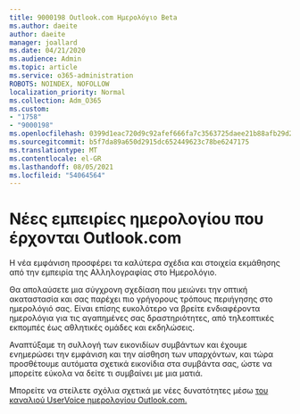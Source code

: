 ```yaml
---
title: 9000198 Outlook.com Ημερολόγιο Beta
ms.author: daeite
author: daeite
manager: joallard
ms.date: 04/21/2020
ms.audience: Admin
ms.topic: article
ms.service: o365-administration
ROBOTS: NOINDEX, NOFOLLOW
localization_priority: Normal
ms.collection: Adm_O365
ms.custom:
- "1758"
- "9000198"
ms.openlocfilehash: 0399d1eac720d9c92afef666fa7c3563725daee21b88afb29d2d3abdb1501b58
ms.sourcegitcommit: b5f7da89a650d2915dc652449623c78be6247175
ms.translationtype: MT
ms.contentlocale: el-GR
ms.lasthandoff: 08/05/2021
ms.locfileid: "54064564"
---
```

# <a name="new-calendar-experiences-coming-to-outlookcom"></a>Νέες εμπειρίες ημερολογίου που έρχονται Outlook.com

Η νέα εμφάνιση προσφέρει τα καλύτερα σχέδια και στοιχεία εκμάθησης από την εμπειρία της Αλληλογραφίας στο Ημερολόγιο.

Θα απολαύσετε μια σύγχρονη σχεδίαση που μειώνει την οπτική ακαταστασία και σας παρέχει πιο γρήγορους τρόπους περιήγησης στο ημερολόγιό σας. Είναι επίσης ευκολότερο να βρείτε ενδιαφέροντα ημερολόγια για τις αγαπημένες σας δραστηριότητες, από τηλεοπτικές εκπομπές έως αθλητικές ομάδες και εκδηλώσεις.

Αναπτύξαμε τη συλλογή των εικονιδίων συμβάντων και έχουμε ενημερώσει την εμφάνιση και την αίσθηση των υπαρχόντων, και τώρα προσθέτουμε αυτόματα σχετικά εικονίδια στα συμβάντα σας, ώστε να μπορείτε εύκολα να δείτε τι συμβαίνει με μια ματιά.

Μπορείτε να στείλετε σχόλια σχετικά με νέες δυνατότητες μέσω [του καναλιού UserVoice ημερολογίου Outlook.com.](https://go.microsoft.com/fwlink/?linkid=2103075)